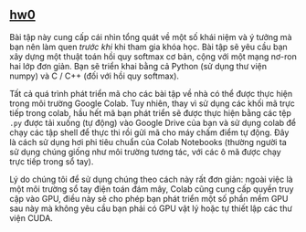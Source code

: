 ## [hw0](https://colab.research.google.com/drive/12hD-w_GHgbLQfYwOXIJUg3jhvH1HQB8-)

Bài tập này cung cấp cái nhìn tổng quát về một số khái niệm và ý tưởng mà bạn nên làm quen _trước khi_ khi tham gia khóa học. Bài tập sẽ yêu cầu bạn xây dựng một thuật toán hồi quy softmax cơ bản, cộng với một mạng nơ-ron hai lớp đơn giản. Bạn sẽ triển khai bằng cả Python (sử dụng thư viện numpy) và C / C++ (đối với hồi quy softmax).

Tất cả quá trình phát triển mã cho các bài tập về nhà có thể được thực hiện trong môi trường Google Colab. Tuy nhiên, thay vì sử dụng các khối mã trực tiếp trong colab, hầu hết mã bạn phát triển sẽ được thực hiện bằng các tệp `.py` được tải xuống (tự động) vào Google Drive của bạn và sử dụng colab để chạy các tập shell để thực thi rồi gửi mã cho máy chấm điểm tự động. Đây là cách sử dụng hơi phi tiêu chuẩn của Colab Notebooks (thường người ta sử dụng chúng giống như môi trường tương tác, với các ô mã được chạy trực tiếp trong sổ tay).

Lý do chúng tôi để sử dụng chúng theo cách này rất đơn giản: ngoài việc là một môi trường sổ tay điện toán đám mây, Colab cũng cung cấp quyền truy cập vào GPU, điều này sẽ cho phép bạn phát triển một số phần mềm GPU sau này mà không yêu cầu bạn phải có GPU vật lý hoặc tự thiết lập các thư viện CUDA.